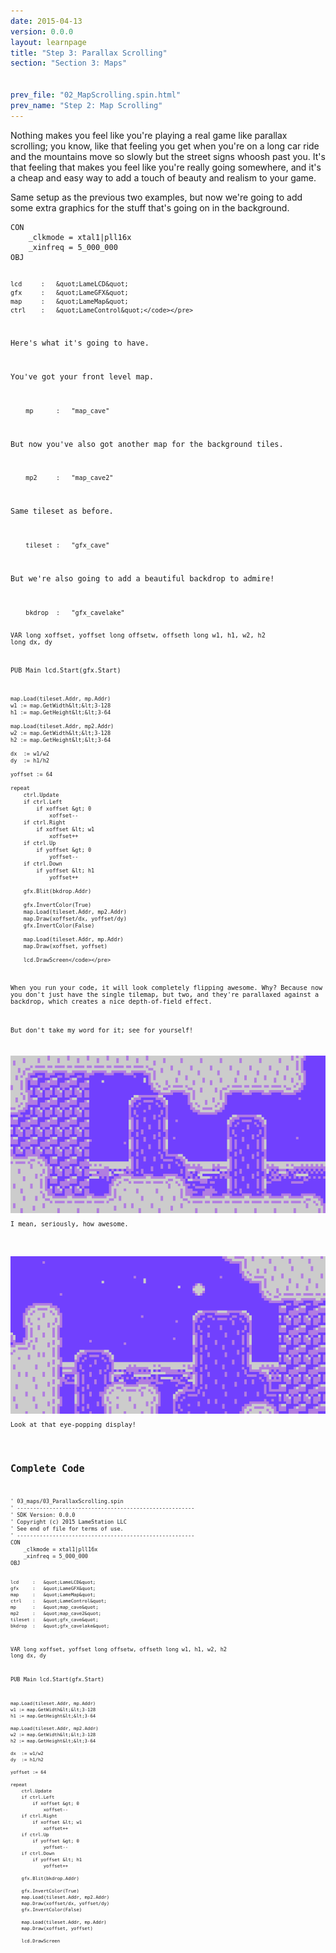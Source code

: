 ```yaml
---
date: 2015-04-13
version: 0.0.0
layout: learnpage
title: "Step 3: Parallax Scrolling"
section: "Section 3: Maps"


prev_file: "02_MapScrolling.spin.html"
prev_name: "Step 2: Map Scrolling"
---
```

<p>Nothing makes you feel like you're playing a real game like parallax scrolling; you know, like that feeling you get when you're on a long car ride and the mountains move so slowly but the street signs whoosh past you. It's that feeling that makes you feel like you're really going somewhere, and it's a cheap and easy way to add a touch of beauty and realism to your game.</p>
<p>Same setup as the previous two examples, but now we're going to add some extra graphics for the stuff that's going on in the background.</p>
<pre><code>CON
    _clkmode = xtal1|pll16x
    _xinfreq = 5_000_000
OBJ

    lcd     :   &quot;LameLCD&quot; 
    gfx     :   &quot;LameGFX&quot;
    map     :   &quot;LameMap&quot;
    ctrl    :   &quot;LameControl&quot;</code></pre>
<p>Here's what it's going to have.</p>
<p>You've got your front level map.</p>
<pre><code>    mp      :   &quot;map_cave&quot;</code></pre>
<p>But now you've also got another map for the background tiles.</p>
<pre><code>    mp2     :   &quot;map_cave2&quot;</code></pre>
<p>Same tileset as before.</p>
<pre><code>    tileset :   &quot;gfx_cave&quot;</code></pre>
<p>But we're also going to add a beautiful backdrop to admire!</p>
<pre><code>    bkdrop  :   &quot;gfx_cavelake&quot;

VAR
    long    xoffset, yoffset
    long    offsetw, offseth
    long    w1, h1, w2, h2
    long    dx, dy

PUB Main
    lcd.Start(gfx.Start)

    map.Load(tileset.Addr, mp.Addr)
    w1 := map.GetWidth&lt;&lt;3-128
    h1 := map.GetHeight&lt;&lt;3-64

    map.Load(tileset.Addr, mp2.Addr)
    w2 := map.GetWidth&lt;&lt;3-128
    h2 := map.GetHeight&lt;&lt;3-64

    dx  := w1/w2
    dy  := h1/h2

    yoffset := 64

    repeat
        ctrl.Update
        if ctrl.Left
            if xoffset &gt; 0
                xoffset--
        if ctrl.Right
            if xoffset &lt; w1
                xoffset++
        if ctrl.Up
            if yoffset &gt; 0
                yoffset--
        if ctrl.Down
            if yoffset &lt; h1
                yoffset++

        gfx.Blit(bkdrop.Addr)

        gfx.InvertColor(True)
        map.Load(tileset.Addr, mp2.Addr)
        map.Draw(xoffset/dx, yoffset/dy)
        gfx.InvertColor(False)

        map.Load(tileset.Addr, mp.Addr)
        map.Draw(xoffset, yoffset)

        lcd.DrawScreen</code></pre>
<p>When you run your code, it will look completely flipping awesome. Why? Because now you don't just have the single tilemap, but two, and they're parallaxed against a backdrop, which creates a nice depth-of-field effect.</p>
<p>But don't take my word for it; see for yourself!</p>
<div class="figure">
<img src="screenshots/pic5.png" alt="I mean, seriously, how awesome." /><p class="caption">I mean, seriously, how awesome.</p>
</div>
<div class="figure">
<img src="screenshots/pic9.png" alt="Look at that eye-popping display!" /><p class="caption">Look at that eye-popping display!</p>
</div>
<h2 id="complete-code">Complete Code</h2>
<pre><code>&#39; 03_maps/03_ParallaxScrolling.spin
&#39; -------------------------------------------------------
&#39; SDK Version: 0.0.0
&#39; Copyright (c) 2015 LameStation LLC
&#39; See end of file for terms of use.
&#39; -------------------------------------------------------
CON
    _clkmode = xtal1|pll16x
    _xinfreq = 5_000_000
OBJ

    lcd     :   &quot;LameLCD&quot; 
    gfx     :   &quot;LameGFX&quot;
    map     :   &quot;LameMap&quot;
    ctrl    :   &quot;LameControl&quot;
    mp      :   &quot;map_cave&quot;
    mp2     :   &quot;map_cave2&quot;
    tileset :   &quot;gfx_cave&quot;
    bkdrop  :   &quot;gfx_cavelake&quot;

VAR
    long    xoffset, yoffset
    long    offsetw, offseth
    long    w1, h1, w2, h2
    long    dx, dy

PUB Main
    lcd.Start(gfx.Start)

    map.Load(tileset.Addr, mp.Addr)
    w1 := map.GetWidth&lt;&lt;3-128
    h1 := map.GetHeight&lt;&lt;3-64

    map.Load(tileset.Addr, mp2.Addr)
    w2 := map.GetWidth&lt;&lt;3-128
    h2 := map.GetHeight&lt;&lt;3-64

    dx  := w1/w2
    dy  := h1/h2

    yoffset := 64

    repeat
        ctrl.Update
        if ctrl.Left
            if xoffset &gt; 0
                xoffset--
        if ctrl.Right
            if xoffset &lt; w1
                xoffset++
        if ctrl.Up
            if yoffset &gt; 0
                yoffset--
        if ctrl.Down
            if yoffset &lt; h1
                yoffset++

        gfx.Blit(bkdrop.Addr)

        gfx.InvertColor(True)
        map.Load(tileset.Addr, mp2.Addr)
        map.Draw(xoffset/dx, yoffset/dy)
        gfx.InvertColor(False)

        map.Load(tileset.Addr, mp.Addr)
        map.Draw(xoffset, yoffset)

        lcd.DrawScreen

</code></pre>
